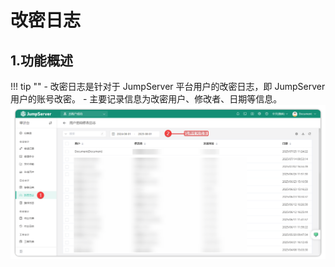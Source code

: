 # 改密日志
## 1.功能概述
!!! tip "" 
    - 改密日志是针对于 JumpServer 平台用户的改密日志，即 JumpServer 用户的账号改密。
    - 主要记录信息为改密用户、修改者、日期等信息。
![password_change_logs_01](../../../../../img/v4_password_change_log_01.png)